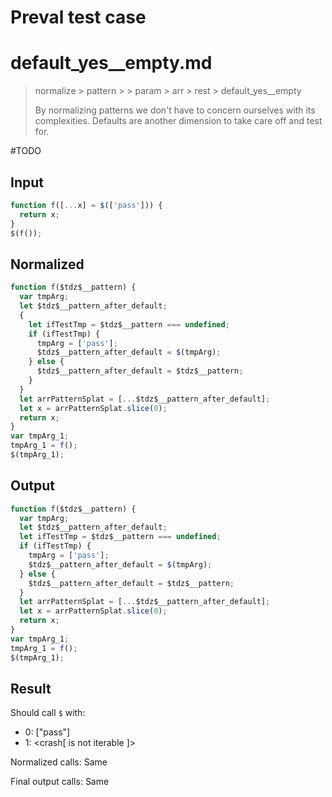 # Preval test case

# default_yes__empty.md

> normalize > pattern >  > param > arr > rest > default_yes__empty
>
> By normalizing patterns we don't have to concern ourselves with its complexities. Defaults are another dimension to take care off and test for.

#TODO

## Input

`````js filename=intro
function f([...x] = $(['pass'])) {
  return x;
}
$(f());
`````

## Normalized

`````js filename=intro
function f($tdz$__pattern) {
  var tmpArg;
  let $tdz$__pattern_after_default;
  {
    let ifTestTmp = $tdz$__pattern === undefined;
    if (ifTestTmp) {
      tmpArg = ['pass'];
      $tdz$__pattern_after_default = $(tmpArg);
    } else {
      $tdz$__pattern_after_default = $tdz$__pattern;
    }
  }
  let arrPatternSplat = [...$tdz$__pattern_after_default];
  let x = arrPatternSplat.slice(0);
  return x;
}
var tmpArg_1;
tmpArg_1 = f();
$(tmpArg_1);
`````

## Output

`````js filename=intro
function f($tdz$__pattern) {
  var tmpArg;
  let $tdz$__pattern_after_default;
  let ifTestTmp = $tdz$__pattern === undefined;
  if (ifTestTmp) {
    tmpArg = ['pass'];
    $tdz$__pattern_after_default = $(tmpArg);
  } else {
    $tdz$__pattern_after_default = $tdz$__pattern;
  }
  let arrPatternSplat = [...$tdz$__pattern_after_default];
  let x = arrPatternSplat.slice(0);
  return x;
}
var tmpArg_1;
tmpArg_1 = f();
$(tmpArg_1);
`````

## Result

Should call `$` with:
 - 0: ["pass"]
 - 1: <crash[ <ref> is not iterable ]>

Normalized calls: Same

Final output calls: Same

